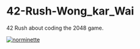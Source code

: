 # 42-Rush-Wong_kar_Wai
42 Rush about coding the 2048 game.

[![norminette](https://github.com/Alexdelia/42-Rush-Wong_kar_Wai/actions/workflows/norminette.yml/badge.svg)](https://github.com/Alexdelia/42-Rush-Wong_kar_Wai/actions/workflows/norminette.yml)
